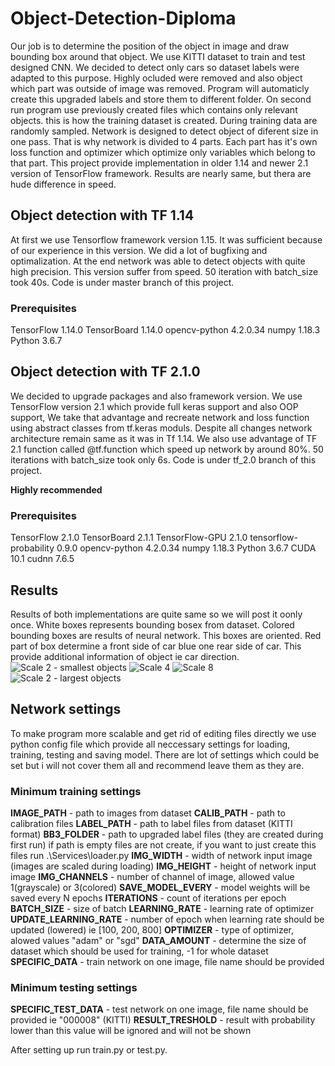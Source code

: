 # Object-Detection-Diploma

Our job is to determine the position of the object in image and draw bounding box around that object. We use KITTI dataset to train and test designed CNN.
We decided to detect only cars so dataset labels were adapted to this purpose. Highly ocluded were removed and also object which part was outside of image was removed.
Program will automaticly create this upgraded labels and store them to different folder. On second run program use previously created files which contains only relevant objects.
this is how the training dataset is created. During training data are randomly sampled. Network is designed to detect object of diferent size in one pass.
That is why network is divided to 4 parts. Each part has it's own loss function and optimizer which optimize only variables which belong to that part.
This project provide implementation in older 1.14 and newer 2.1 version of TensorFlow framework. Results are nearly same, but thera are hude difference in speed. 


## Object detection with TF 1.14

At first we use Tensorflow framework version 1.15. It was sufficient because of our experience in this version. We did a lot of bugfixing and optimalization.
At the end network was able to detect objects with quite high precision. This version suffer from speed. 50 iteration with batch_size took 40s.
Code is under master branch of this project.

### Prerequisites

TensorFlow 1.14.0
TensorBoard 1.14.0
opencv-python 4.2.0.34
numpy 1.18.3
Python 3.6.7

## Object detection with TF 2.1.0

We decided to upgrade packages and also framework version. We use TensorFlow version 2.1  which provide full keras support and also OOP support,
We take that advantage and recreate network and loss function using abstract classes from tf.keras moduls.
Despite all changes network architecture remain same as it was in Tf 1.14. We also use advantage of TF 2.1 function called @tf.function which speed up network 
by around 80%. 50 iterations with batch_size took only 6s. Code is under tf_2.0 branch of this project.

**Highly recommended**

### Prerequisites

TensorFlow 2.1.0
TensorBoard 2.1.1
TensorFlow-GPU 2.1.0
tensorflow-probability 0.9.0
opencv-python 4.2.0.34
numpy 1.18.3
Python 3.6.7
CUDA 10.1
cudnn 7.6.5

## Results

Results of both implementations are quite same so we will post it oonly once. White boxes represents bounding bosex from dataset. Colored bounding boxes are results of neural network. This boxes are oriented. 
Red part of box determine a front side of car blue one rear side of car. This provide additional information of object ie car direction.
![Scale 2 - smallest objects](https://github.com/mrvecka/Object-Detection-Diploma/blob/tf_2.0/output/output_s2.jpg)
![Scale 4](https://github.com/mrvecka/Object-Detection-Diploma/blob/tf_2.0/output/output_s4.jpg)
![Scale 8](https://github.com/mrvecka/Object-Detection-Diploma/blob/tf_2.0/output/output_s8.jpg)
![Scale 2 - largest objects](https://github.com/mrvecka/Object-Detection-Diploma/blob/tf_2.0/output/output_s16.jpg)


## Network settings

To make program more scalable and get rid of editing files directly we use python config file which provide all neccessary settings for loading, training, testing and saving model.
There are lot of settings which could be set but i will not cover them all and recommend leave them as they are.

### Minimum training settings
**IMAGE_PATH** - path to images from dataset
**CALIB_PATH** - path to calibration files
**LABEL_PATH** - path to label files from dataset (KITTI format)
**BB3_FOLDER** - path to upgraded label files (they are created during first run)
	if path is empty files are not create, if you want to just create this files run .\Services\loader.py
**IMG_WIDTH** - width of network input image (images are scaled during loading)
**IMG_HEIGHT** - height of network input image
**IMG_CHANNELS** - number of channel of image, allowed value 1(grayscale) or 3(colored)
**SAVE_MODEL_EVERY** - model weights will be saved every N epochs
**ITERATIONS** - count of iterations per epoch
**BATCH_SIZE** - size of batch 
**LEARNING_RATE** - learning rate of optimizer
**UPDATE_LEARNING_RATE** - number of epoch when learning rate should be updated (lowered) ie [100, 200, 800]
**OPTIMIZER** - type of optimizer, alowed values "adam" or "sgd"
**DATA_AMOUNT** - determine the size of dataset which should be used for training, -1 for whole dataset
**SPECIFIC_DATA** - train network on one image, file name should be provided

### Minimum testing settings
**SPECIFIC_TEST_DATA** - test network on one image, file name should be provided ie "000008" (KITTI)
**RESULT_TRESHOLD** - result with probability lower than this value will be ignored and will not be shown


After setting up run train.py or test.py.

	
	





